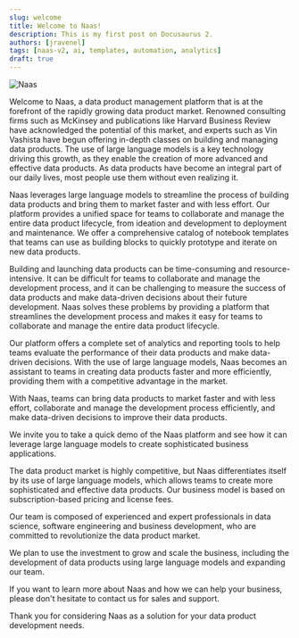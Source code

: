 ```yaml
---
slug: welcome
title: Welcome to Naas!
description: This is my first post on Docusaurus 2.
authors: [jravenel]
tags: [naas-v2, ai, templates, automation, analytics]
draft: true
---
```



![Naas](https://media.discordapp.net/attachments/1084579666175729694/1128605816073756672/jeymassa_Picture_a_magic_vessel_a_ship_of_celestial_design_sail_11278e3f-b230-43e7-8fed-9a65a3532e3b.png?width=2282&height=1278)

Welcome to Naas, a data product management platform that is at the forefront of the rapidly growing data product market. Renowned consulting firms such as McKinsey and publications like Harvard Business Review have acknowledged the potential of this market, and experts such as Vin Vashista have begun offering in-depth classes on building and managing data products. The use of large language models is a key technology driving this growth, as they enable the creation of more advanced and effective data products. As data products have become an integral part of our daily lives, most people use them without even realizing it.

Naas leverages large language models to streamline the process of building data products and bring them to market faster and with less effort. Our platform provides a unified space for teams to collaborate and manage the entire data product lifecycle, from ideation and development to deployment and maintenance. We offer a comprehensive catalog of notebook templates that teams can use as building blocks to quickly prototype and iterate on new data products.

Building and launching data products can be time-consuming and resource-intensive. It can be difficult for teams to collaborate and manage the development process, and it can be challenging to measure the success of data products and make data-driven decisions about their future development. Naas solves these problems by providing a platform that streamlines the development process and makes it easy for teams to collaborate and manage the entire data product lifecycle.

Our platform offers a complete set of analytics and reporting tools to help teams evaluate the performance of their data products and make data-driven decisions. With the use of large language models, Naas becomes an assistant to teams in creating data products faster and more efficiently, providing them with a competitive advantage in the market.

With Naas, teams can bring data products to market faster and with less effort, collaborate and manage the development process efficiently, and make data-driven decisions to improve their data products.

We invite you to take a quick demo of the Naas platform and see how it can leverage large language models to create sophisticated business applications.

The data product market is highly competitive, but Naas differentiates itself by its use of large language models, which allows teams to create more sophisticated and effective data products. Our business model is based on subscription-based pricing and license fees.

Our team is composed of experienced and expert professionals in data science, software engineering and business development, who are committed to revolutionize the data product market.

We plan to use the investment to grow and scale the business, including the development of data products using large language models and expanding our team.

If you want to learn more about Naas and how we can help your business, please don't hesitate to contact us for sales and support.

Thank you for considering Naas as a solution for your data product development needs.
